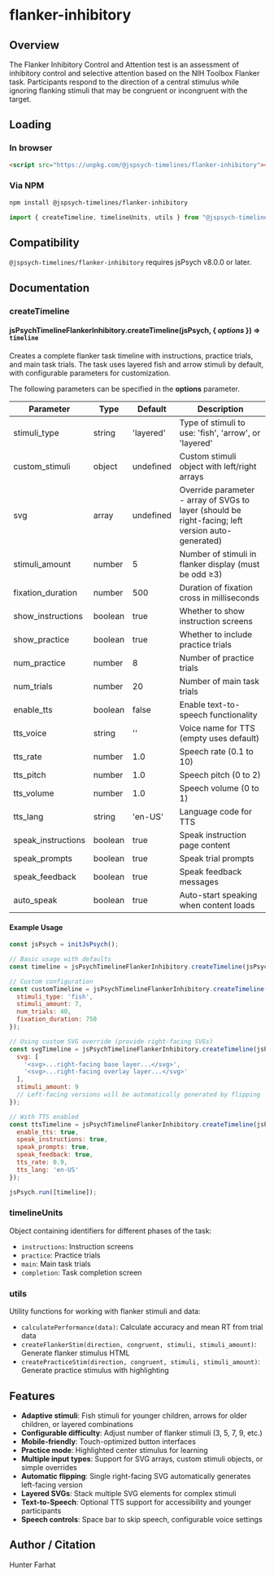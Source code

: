 # flanker-inhibitory

## Overview

The Flanker Inhibitory Control and Attention test is an assessment of inhibitory control and selective attention based on the NIH Toolbox Flanker task. Participants respond to the direction of a central stimulus while ignoring flanking stimuli that may be congruent or incongruent with the target.

## Loading

### In browser

```html
<script src="https://unpkg.com/@jspsych-timelines/flanker-inhibitory"></script>
```

### Via NPM

```bash
npm install @jspsych-timelines/flanker-inhibitory
```

```js
import { createTimeline, timelineUnits, utils } from "@jspsych-timelines/flanker-inhibitory"
```

## Compatibility

`@jspsych-timelines/flanker-inhibitory` requires jsPsych v8.0.0 or later.

## Documentation

### createTimeline

#### jsPsychTimelineFlankerInhibitory.createTimeline(jsPsych, { *options* }) ⇒ <code>timeline</code>

Creates a complete flanker task timeline with instructions, practice trials, and main task trials. The task uses layered fish and arrow stimuli by default, with configurable parameters for customization.

The following parameters can be specified in the **options** parameter.

| Parameter | Type | Default | Description |
|-----------|------|---------|-------------|
| stimuli_type | string | 'layered' | Type of stimuli to use: 'fish', 'arrow', or 'layered' |
| custom_stimuli | object | undefined | Custom stimuli object with left/right arrays |
| svg | array | undefined | Override parameter - array of SVGs to layer (should be right-facing; left version auto-generated) |
| stimuli_amount | number | 5 | Number of stimuli in flanker display (must be odd ≥3) |
| fixation_duration | number | 500 | Duration of fixation cross in milliseconds |
| show_instructions | boolean | true | Whether to show instruction screens |
| show_practice | boolean | true | Whether to include practice trials |
| num_practice | number | 8 | Number of practice trials |
| num_trials | number | 20 | Number of main task trials |
| enable_tts | boolean | false | Enable text-to-speech functionality |
| tts_voice | string | '' | Voice name for TTS (empty uses default) |
| tts_rate | number | 1.0 | Speech rate (0.1 to 10) |
| tts_pitch | number | 1.0 | Speech pitch (0 to 2) |
| tts_volume | number | 1.0 | Speech volume (0 to 1) |
| tts_lang | string | 'en-US' | Language code for TTS |
| speak_instructions | boolean | true | Speak instruction page content |
| speak_prompts | boolean | true | Speak trial prompts |
| speak_feedback | boolean | true | Speak feedback messages |
| auto_speak | boolean | true | Auto-start speaking when content loads |

#### Example Usage

```js
const jsPsych = initJsPsych();

// Basic usage with defaults
const timeline = jsPsychTimelineFlankerInhibitory.createTimeline(jsPsych);

// Custom configuration
const customTimeline = jsPsychTimelineFlankerInhibitory.createTimeline(jsPsych, {
  stimuli_type: 'fish',
  stimuli_amount: 7,
  num_trials: 40,
  fixation_duration: 750
});

// Using custom SVG override (provide right-facing SVGs)
const svgTimeline = jsPsychTimelineFlankerInhibitory.createTimeline(jsPsych, {
  svg: [
    '<svg>...right-facing base layer...</svg>',
    '<svg>...right-facing overlay layer...</svg>'
  ],
  stimuli_amount: 9
  // Left-facing versions will be automatically generated by flipping
});

// With TTS enabled
const ttsTimeline = jsPsychTimelineFlankerInhibitory.createTimeline(jsPsych, {
  enable_tts: true,
  speak_instructions: true,
  speak_prompts: true,
  speak_feedback: true,
  tts_rate: 0.9,
  tts_lang: 'en-US'
});

jsPsych.run([timeline]);
```

### timelineUnits

Object containing identifiers for different phases of the task:
- `instructions`: Instruction screens
- `practice`: Practice trials  
- `main`: Main task trials
- `completion`: Task completion screen

### utils

Utility functions for working with flanker stimuli and data:
- `calculatePerformance(data)`: Calculate accuracy and mean RT from trial data
- `createFlankerStim(direction, congruent, stimuli, stimuli_amount)`: Generate flanker stimulus HTML
- `createPracticeStim(direction, congruent, stimuli, stimuli_amount)`: Generate practice stimulus with highlighting

## Features

- **Adaptive stimuli**: Fish stimuli for younger children, arrows for older children, or layered combinations
- **Configurable difficulty**: Adjust number of flanker stimuli (3, 5, 7, 9, etc.)
- **Mobile-friendly**: Touch-optimized button interfaces
- **Practice mode**: Highlighted center stimulus for learning
- **Multiple input types**: Support for SVG arrays, custom stimuli objects, or simple overrides
- **Automatic flipping**: Single right-facing SVG automatically generates left-facing version
- **Layered SVGs**: Stack multiple SVG elements for complex stimuli
- **Text-to-Speech**: Optional TTS support for accessibility and younger participants
- **Speech controls**: Space bar to skip speech, configurable voice settings

## Author / Citation

Hunter Farhat
